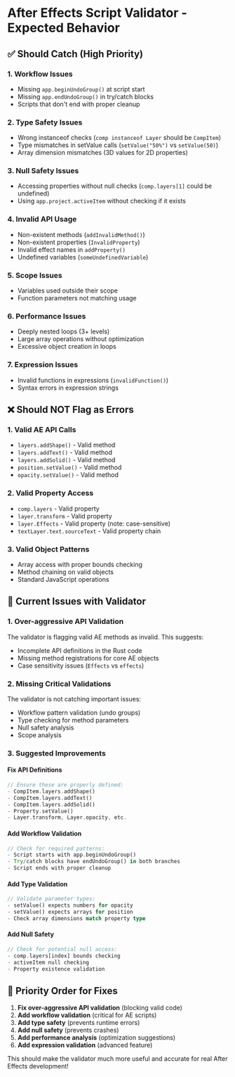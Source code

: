 # After Effects Script Validator - Expected Behavior

## ✅ Should Catch (High Priority)

### 1. **Workflow Issues**
- Missing `app.beginUndoGroup()` at script start
- Missing `app.endUndoGroup()` in try/catch blocks
- Scripts that don't end with proper cleanup

### 2. **Type Safety Issues**
- Wrong instanceof checks (`comp instanceof Layer` should be `CompItem`)
- Type mismatches in setValue calls (`setValue("50%")` vs `setValue(50)`)
- Array dimension mismatches (3D values for 2D properties)

### 3. **Null Safety Issues**
- Accessing properties without null checks (`comp.layers[1]` could be undefined)
- Using `app.project.activeItem` without checking if it exists

### 4. **Invalid API Usage**
- Non-existent methods (`addInvalidMethod()`)
- Non-existent properties (`InvalidProperty`)
- Invalid effect names in `addProperty()`
- Undefined variables (`someUndefinedVariable`)

### 5. **Scope Issues**
- Variables used outside their scope
- Function parameters not matching usage

### 6. **Performance Issues**
- Deeply nested loops (3+ levels)
- Large array operations without optimization
- Excessive object creation in loops

### 7. **Expression Issues**
- Invalid functions in expressions (`invalidFunction()`)
- Syntax errors in expression strings

## ❌ Should NOT Flag as Errors

### 1. **Valid AE API Calls**
- `layers.addShape()` - Valid method
- `layers.addText()` - Valid method  
- `layers.addSolid()` - Valid method
- `position.setValue()` - Valid method
- `opacity.setValue()` - Valid method

### 2. **Valid Property Access**
- `comp.layers` - Valid property
- `layer.transform` - Valid property
- `layer.Effects` - Valid property (note: case-sensitive)
- `textLayer.text.sourceText` - Valid property chain

### 3. **Valid Object Patterns**
- Array access with proper bounds checking
- Method chaining on valid objects
- Standard JavaScript operations

## 🔧 Current Issues with Validator

### 1. **Over-aggressive API Validation**
The validator is flagging valid AE methods as invalid. This suggests:
- Incomplete API definitions in the Rust code
- Missing method registrations for core AE objects
- Case sensitivity issues (`Effects` vs `effects`)

### 2. **Missing Critical Validations**
The validator is not catching important issues:
- Workflow pattern validation (undo groups)
- Type checking for method parameters
- Null safety analysis
- Scope analysis

### 3. **Suggested Improvements**

#### Fix API Definitions
```rust
// Ensure these are properly defined:
- CompItem.layers.addShape()
- CompItem.layers.addText() 
- CompItem.layers.addSolid()
- Property.setValue()
- Layer.transform, Layer.opacity, etc.
```

#### Add Workflow Validation
```rust
// Check for required patterns:
- Script starts with app.beginUndoGroup()
- Try/catch blocks have endUndoGroup() in both branches
- Script ends with proper cleanup
```

#### Add Type Validation
```rust
// Validate parameter types:
- setValue() expects numbers for opacity
- setValue() expects arrays for position
- Check array dimensions match property type
```

#### Add Null Safety
```rust
// Check for potential null access:
- comp.layers[index] bounds checking
- activeItem null checking
- Property existence validation
```

## 🎯 Priority Order for Fixes

1. **Fix over-aggressive API validation** (blocking valid code)
2. **Add workflow validation** (critical for AE scripts)
3. **Add type safety** (prevents runtime errors)
4. **Add null safety** (prevents crashes)
5. **Add performance analysis** (optimization suggestions)
6. **Add expression validation** (advanced feature)

This should make the validator much more useful and accurate for real After Effects development! 